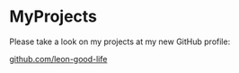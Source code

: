 # MyProjects

Please take a look on my projects at my new GitHub profile:

[github.com/leon-good-life](http://github.com/leon-good-life)
